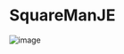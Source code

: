# SquareManJE
![image](https://user-images.githubusercontent.com/72617970/173548040-911b1084-2723-4ef3-b987-70f7cecf2c3f.png)

